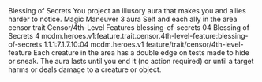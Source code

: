 <ability>
  <name>Blessing of Secrets</name>
  <flavor>You project an illusory aura that makes you and allies harder to notice.</flavor>
  <keywords>
    <keyword>Magic</keyword>
  </keywords>
  <type>Maneuver</type>
  <distance>3 aura</distance>
  <target>Self and each ally in the area</target>
  <metadata>
    <class>censor</class>
    <feature_type>trait</feature_type>
    <file_dpath>Censor/4th-Level Features</file_dpath>
    <item_id>blessing-of-secrets</item_id>
    <item_index>04</item_index>
    <item_name>Blessing of Secrets</item_name>
    <level>4</level>
    <scc>mcdm.heroes.v1:feature.trait.censor.4th-level-feature:blessing-of-secrets</scc>
    <scdc>1.1.1:7.1.7.10:04</scdc>
    <source>mcdm.heroes.v1</source>
    <type>feature/trait/censor/4th-level-feature</type>
  </metadata>
  <effects>
    <effect type="mundane">Each creature in the area has a double edge on tests made to hide or sneak. The aura lasts until you end it (no action required) or until a target harms or deals damage to a creature or object.</effect>
  </effects>
</ability>
